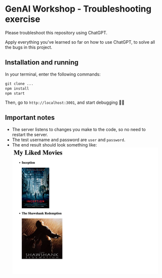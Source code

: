 # GenAI Workshop - Troubleshooting exercise
Please troubleshoot this repository using ChatGPT.

Apply everything you've learned so far on how to use ChatGPT, to solve all the bugs in this project.

## Installation and running
In your terminal, enter the following commands:
```
git clone ...
npm install
npm start
```

Then, go to `http://localhost:3001`, and start debugging 🐞🚫

## Important notes
* The server listens to changes you make to the code, so no need to restart the server.
* The test username and password are `user` and `password`.
* The end result should look something like:
![image](./final_result.png)
